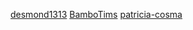 [desmond1313](https://github.com/desmond1313)
[BamboTims](https://github.com/bambotims)
[patricia-cosma](https://github.com/patricia-cosma)
